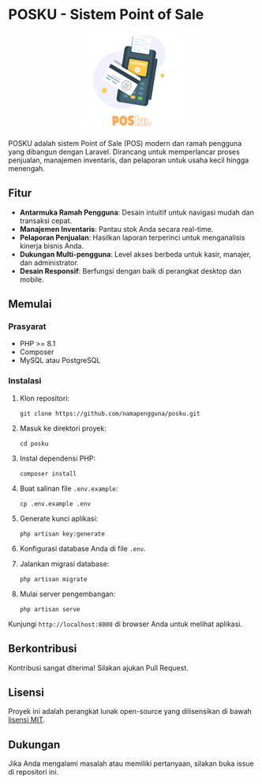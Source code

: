 # POSKU - Sistem Point of Sale

<p align="center">
  <img src="https://github.com/uthadehikaru/posku/blob/main/public/POSku.png?raw=true" alt="Logo POSKU" width="200">
</p>

POSKU adalah sistem Point of Sale (POS) modern dan ramah pengguna yang dibangun dengan Laravel. Dirancang untuk memperlancar proses penjualan, manajemen inventaris, dan pelaporan untuk usaha kecil hingga menengah.

## Fitur

- **Antarmuka Ramah Pengguna**: Desain intuitif untuk navigasi mudah dan transaksi cepat.
- **Manajemen Inventaris**: Pantau stok Anda secara real-time.
- **Pelaporan Penjualan**: Hasilkan laporan terperinci untuk menganalisis kinerja bisnis Anda.
- **Dukungan Multi-pengguna**: Level akses berbeda untuk kasir, manajer, dan administrator.
- **Desain Responsif**: Berfungsi dengan baik di perangkat desktop dan mobile.

## Memulai

### Prasyarat

- PHP >= 8.1
- Composer
- MySQL atau PostgreSQL

### Instalasi

1. Klon repositori:
   ```
   git clone https://github.com/namapengguna/posku.git
   ```

2. Masuk ke direktori proyek:
   ```
   cd posku
   ```

3. Instal dependensi PHP:
   ```
   composer install
   ```

4. Buat salinan file `.env.example`:
   ```
   cp .env.example .env
   ```

5. Generate kunci aplikasi:
   ```
   php artisan key:generate
   ```

6. Konfigurasi database Anda di file `.env`.

7. Jalankan migrasi database:
   ```
   php artisan migrate
   ```

8. Mulai server pengembangan:
   ```
   php artisan serve
   ```

Kunjungi `http://localhost:8000` di browser Anda untuk melihat aplikasi.

## Berkontribusi

Kontribusi sangat diterima! Silakan ajukan Pull Request.

## Lisensi

Proyek ini adalah perangkat lunak open-source yang dilisensikan di bawah [lisensi MIT](https://opensource.org/licenses/MIT).

## Dukungan

Jika Anda mengalami masalah atau memiliki pertanyaan, silakan buka issue di repositori ini.
